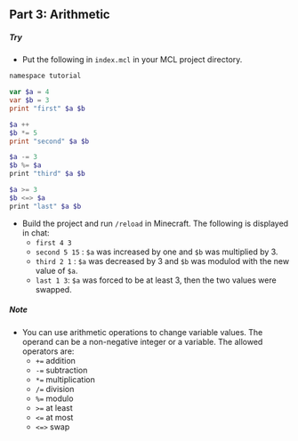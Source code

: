 
## Part 3: Arithmetic

##### Try

* Put the following in `index.mcl` in your MCL project directory.
````powershell
namespace tutorial

var $a = 4
var $b = 3
print "first" $a $b

$a ++
$b *= 5
print "second" $a $b

$a -= 3
$b %= $a
print "third" $a $b

$a >= 3
$b <=> $a
print "last" $a $b

````
* Build the project and run `/reload` in Minecraft. The following is displayed in chat:
  * `first 4 3` 
  * `second 5 15` : `$a` was increased by one and `$b` was multiplied by 3.
  * `third 2 1` : `$a` was decreased by 3 and `$b` was modulod with the new value of `$a`.
  * `last 1 3`: `$a` was forced to be at least 3, then the two values were swapped.
  
##### Note

* You can use arithmetic operations to change variable values. The operand can be a non-negative integer or a variable. The allowed operators are:
  *  `+=` addition
  *  `-=` subtraction
  *  `*=` multiplication
  *  `/=` division
  *  `%=` modulo
  *  `>=` at least
  *  `<=` at most
  *  `<=>` swap
